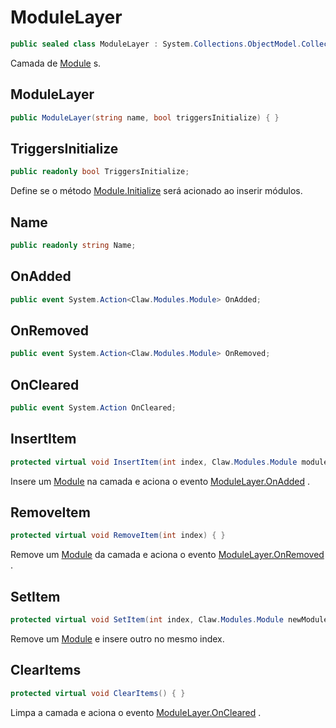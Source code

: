 # ModuleLayer
```csharp
public sealed class ModuleLayer : System.Collections.ObjectModel.Collection<Claw.Modules.Module>
```
Camada de [Module](/Claw/Modules/Module.md#Module) s.<br />
## ModuleLayer
```csharp
public ModuleLayer(string name, bool triggersInitialize) { }
```
## TriggersInitialize
```csharp
public readonly bool TriggersInitialize;
```
Define se o método [Module.Initialize](/Claw/Modules/Module.md#Initialize) será acionado ao inserir módulos.<br />
## Name
```csharp
public readonly string Name;
```
## OnAdded
```csharp
public event System.Action<Claw.Modules.Module> OnAdded;
```
## OnRemoved
```csharp
public event System.Action<Claw.Modules.Module> OnRemoved;
```
## OnCleared
```csharp
public event System.Action OnCleared;
```
## InsertItem
```csharp
protected virtual void InsertItem(int index, Claw.Modules.Module module) { }
```
Insere um [Module](/Claw/Modules/Module.md#Module) na camada e aciona o evento [ModuleLayer.OnAdded](/Claw/Utils/ModuleLayer.md#OnAdded) .<br />
## RemoveItem
```csharp
protected virtual void RemoveItem(int index) { }
```
Remove um [Module](/Claw/Modules/Module.md#Module) da camada e aciona o evento [ModuleLayer.OnRemoved](/Claw/Utils/ModuleLayer.md#OnRemoved) .<br />
## SetItem
```csharp
protected virtual void SetItem(int index, Claw.Modules.Module newModule) { }
```
Remove um [Module](/Claw/Modules/Module.md#Module) e insere outro no mesmo index.<br />
## ClearItems
```csharp
protected virtual void ClearItems() { }
```
Limpa a camada e aciona o evento [ModuleLayer.OnCleared](/Claw/Utils/ModuleLayer.md#OnCleared) .<br />
